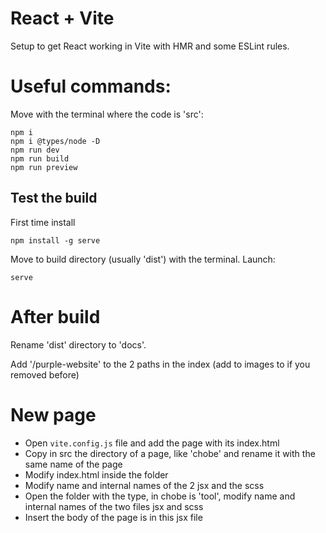 # React + Vite

Setup to get React working in Vite with HMR and some ESLint rules.

# Useful commands:

Move with the terminal where the code is 'src':
```
npm i
npm i @types/node -D
npm run dev
npm run build
npm run preview
```
## Test the build

First time install
```
npm install -g serve
```
Move to build directory (usually 'dist') with the terminal. Launch:
```
serve
```

# After build

Rename 'dist' directory to 'docs'.

Add '/purple-website' to the 2 paths in the index (add to images to if you removed before) 

# New page

- Open `vite.config.js` file and add the page with its index.html
- Copy in src the directory of a page, like 'chobe' and rename it with the same name of the page
- Modify index.html inside the folder
- Modify name and internal names of the 2 jsx and the scss
- Open the folder with the type, in chobe is 'tool', modify name and internal names of the two files jsx and scss
- Insert the body of the page is in this jsx file

